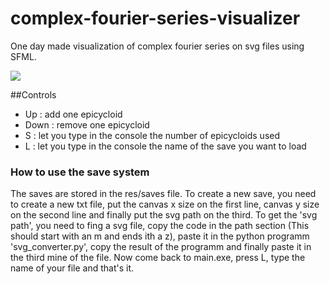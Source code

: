 # complex-fourier-series-visualizer
 One day made visualization of complex fourier series on svg files using SFML.

![](res/demo.gif)

##Controls
- Up : add one epicycloid
- Down : remove one epicycloid
- S : let you type in the console the number of epicycloids used
- L : let you type in the console the name of the save you want to load

### How to use the save system
The saves are stored in the res/saves file. To create a new save, you need to create a new txt file, put the canvas x size on the first line, canvas y size on the second line and finally put the svg path on the third. To get the 'svg path', you need to fing a svg file, copy the code in the path section (This should start with an m and ends ith a z), paste it in the python programm 'svg_converter.py', copy the result of the programm and finally paste it in the third mine of the file. Now come back to main.exe, press L, type the name of your file and that's it.